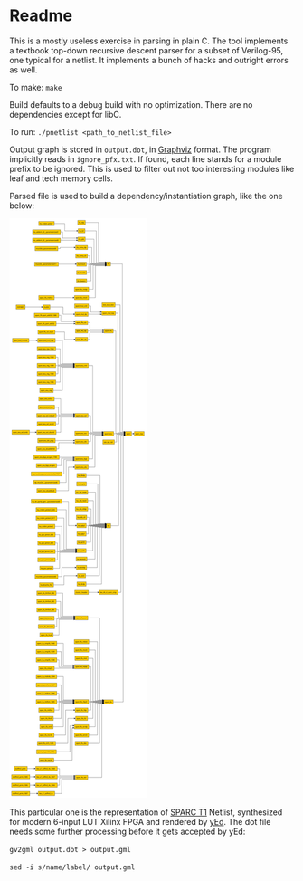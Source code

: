 Readme
======
This is a mostly useless exercise in parsing in plain C. The tool implements a textbook top-down recursive descent parser for a subset of Verilog-95, one typical for a netlist. It implements a bunch of hacks and outright errors as well.

To make:
`make`

Build defaults to a debug build with no optimization.
There are no dependencies except for libC.

To run:
`./pnetlist <path_to_netlist_file>`

Output graph is stored in `output.dot`, in [Graphviz](https://graphviz.org/doc/info/lang.html) format.
The program implicitly reads in `ignore_pfx.txt`. If found, each line stands for a module prefix to be ignored. This is used to filter out not too interesting modules like leaf and tech memory cells.

Parsed file is used to build a dependency/instantiation graph, like the one below:

![netlist](./pic/sparc_t1.svg "Sparc T1 Netlist")

This particular one is the representation of [SPARC T1](https://www.oracle.com/servers/technologies/opensparc-t1-page.html) Netlist, synthesized for modern 6-input LUT Xilinx FPGA and rendered by [yEd](https://yed.yworks.com). The dot file needs some further processing before it gets accepted by yEd:

`gv2gml output.dot > output.gml`

`sed -i s/name/label/ output.gml`

